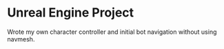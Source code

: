 # Unreal Engine Project
Wrote my own character controller and initial bot navigation without using navmesh.
